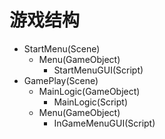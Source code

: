 游戏结构
========

* StartMenu(Scene)
  - Menu(GameObject)
    + StartMenuGUI(Script)
* GamePlay(Scene)
  - MainLogic(GameObject)
    + MainLogic(Script)
  - Menu(GameObject)
    + InGameMenuGUI(Script)